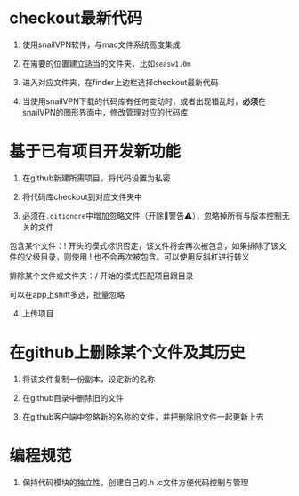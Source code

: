 # checkout最新代码

1. 使用snailVPN软件，与mac文件系统高度集成

2. 在需要的位置建立适当的文件夹，比如`seasw1.0m`

3. 进入对应文件夹，在finder上边栏选择checkout最新代码

4. 当使用snailVPN下载的代码库有任何变动时，或者出现错乱时，**必须**在snailVPN的图形界面中，修改管理对应的代码库

# 基于已有项目开发新功能

1. 在github新建所需项目，将代码设置为私密

2. 将代码库checkout到对应文件夹中

3. 必须在`.gitignore`中增加忽略文件（开除🔫警告⚠️），忽略掉所有与版本控制无关的文件

包含某个文件：! 开头的模式标识否定，该文件将会再次被包含，如果排除了该文件的父级目录，则使用 ! 也不会再次被包含。可以使用反斜杠进行转义

排除某个文件或文件夹：/ 开始的模式匹配项目跟目录

可以在app上shift多选，批量忽略

4. 上传项目

# 在github上删除某个文件及其历史

1. 将该文件复制一份副本，设定新的名称

2. 在github目录中删除旧的文件

3. 在github客户端中忽略新的名称的文件，并把删除旧文件一起更新上去

# 编程规范

1. 保持代码模块的独立性，创建自己的.h .c文件方便代码控制与管理

